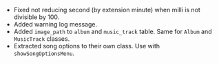 - Fixed not reducing second (by extension minute) when milli is not divisible by 100.
- Added warning log message.
- Added `image_path` to `album` and `music_track` table.
  Same for `Album` and `MusicTrack` classes.
- Extracted song options to their own class. Use with `showSongOptionsMenu`.